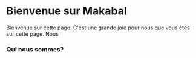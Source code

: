 <h1>Bienvenue sur Makabal</h1>
<p>
   Bienvenue sur cette page. C'est une grande joie pour nous que vous êtes sur cette page. Nous  <br>
</p>
<h3>Qui nous sommes?</h3>
<p>
  
</p>
